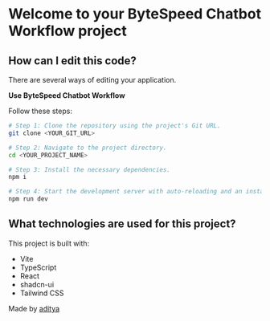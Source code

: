 # Welcome to your ByteSpeed Chatbot Workflow project


## How can I edit this code?

There are several ways of editing your application.

**Use ByteSpeed Chatbot Workflow**

Follow these steps:

```sh
# Step 1: Clone the repository using the project's Git URL.
git clone <YOUR_GIT_URL>

# Step 2: Navigate to the project directory.
cd <YOUR_PROJECT_NAME>

# Step 3: Install the necessary dependencies.
npm i

# Step 4: Start the development server with auto-reloading and an instant preview.
npm run dev
```
## What technologies are used for this project?

This project is built with:

- Vite
- TypeScript
- React
- shadcn-ui
- Tailwind CSS

Made by <a href="https://github.com/aaadityaG">aditya</a>
